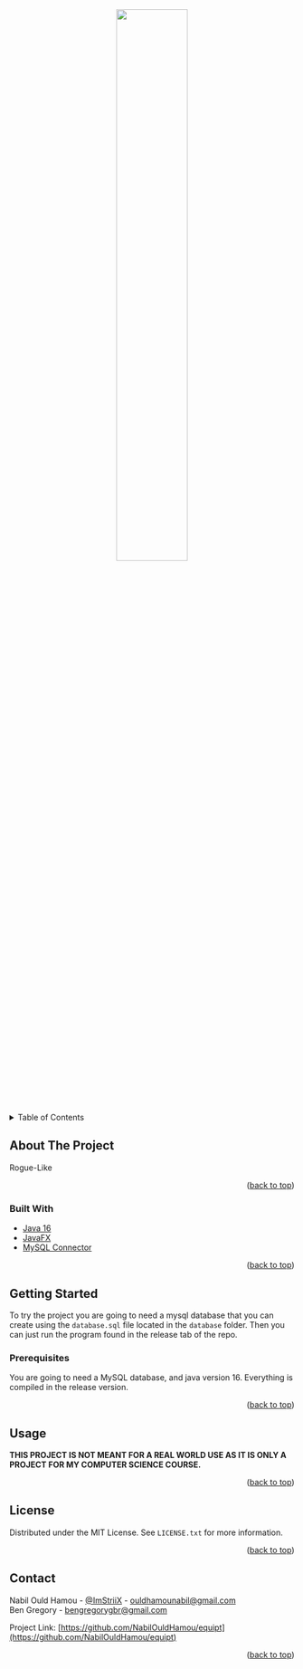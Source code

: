 <div align="center">
<img src="https://github.com/NabilOuldHamou/eQuipt/blob/master/src/main/resources/images/eQuipt-Logo.png?raw=true" width="50%"/>
</div>

<!-- TABLE OF CONTENTS -->
<details>
  <summary>Table of Contents</summary>
  <ol>
    <li>
      <a href="#about-the-project">About The Project</a>
      <ul>
        <li><a href="#built-with">Built With</a></li>
      </ul>
    </li>
    <li>
      <a href="#getting-started">Getting Started</a>
      <ul>
        <li><a href="#prerequisites">Prerequisites</a></li>
      </ul>
    </li>
    <li><a href="#usage">Usage</a></li>
    <li><a href="#license">License</a></li>
    <li><a href="#contact">Contact</a></li>
  </ol>
</details>



<!-- ABOUT THE PROJECT -->
## About The Project
Rogue-Like

<p align="right">(<a href="#top">back to top</a>)</p>



### Built With

* [Java 16](https://openjdk.java.net/)
* [JavaFX](https://openjfx.io/)
* [MySQL Connector](https://mvnrepository.com/artifact/mysql/mysql-connector-java/5.1.13)

<p align="right">(<a href="#top">back to top</a>)</p>



<!-- GETTING STARTED -->
## Getting Started

To try the project you are going to need a mysql database that you can create using the `database.sql` file located in
the `database` folder. Then you can just run the program found in the release tab of the repo.

### Prerequisites

You are going to need a MySQL database, and java version 16.
Everything is compiled in the release version.

<p align="right">(<a href="#top">back to top</a>)</p>

<!-- USAGE EXAMPLES -->
## Usage

**THIS PROJECT IS NOT MEANT FOR A REAL WORLD USE AS IT IS ONLY A PROJECT FOR MY COMPUTER SCIENCE COURSE.**

<p align="right">(<a href="#top">back to top</a>)</p>


<!-- LICENSE -->
## License

Distributed under the MIT License. See `LICENSE.txt` for more information.

<p align="right">(<a href="#top">back to top</a>)</p>



<!-- CONTACT -->
## Contact

Nabil Ould Hamou - [@ImStriiX](https://twitter.com/ImStriiX) - ouldhamounabil@gmail.com <br>
Ben Gregory - bengregorygbr@gmail.com

Project Link: [https://github.com/NabilOuldHamou/equipt](https://github.com/NabilOuldHamou/equipt)

<p align="right">(<a href="#top">back to top</a>)</p>
